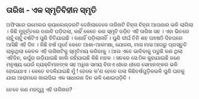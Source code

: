 ## ତାରିଖ - ଏକ ସ୍ମୃତିବିହୀନ ସ୍ମୃତି

ଅଫିସରେ ଇମେଲର କ୍ୟାଲେଣ୍ଡରଟି ଦେଖିଲାବେଳେ ତାରିଖଟି ଚିହ୍ନା ଚିହ୍ନା ଆପଣାର ଭଳି ଲାଗିଲା । କିଛି ମୁହୂର୍ତ୍ତରେ ଜଣାବି ପଡ଼ିଗଲା, କାହିଁ କେତେ କଣ ସ୍ମୃତି ଜଡ଼ିତ ଏହି ତାରିଖ ସହ । ଏହା ଭିତରେ ଚାହୁଁ ଚାହୁଁ ବର୍ଷଟିଏ ପୁଣି ବିତିଯାଇଛି । ଜଣାହିଁ ପଡ଼ିଲାନାହିଁ ।  ପୁଣି ଦୀର୍ଘ ତିନି ଶହ ପଞ୍ଚଷଠି ଦିନପରେ ଆସିଛି ଏହି ଦିନ । 
କିଛି ବର୍ଷ ପୂର୍ବେ କେତେ ଆଶା-ଆକାଂକ୍ଷା, ଯୋଜନା, ମାସ ମାସ ଆଗରୁ ପ୍ରସ୍ତୁତି ଚାଲୁଥିଲା କେବଳ ଏହି ତାରିଖଟିକୁ ସ୍ମୃତିମୟ କରିବାକୁ । ଆଉ ଏବେ ଭାବିବାକୁ ପଡୁଛି କଣ ଥିଲା ଏହିଦିନ, କର୍ପୁର ଉଡ଼ିଯାଇଛି ଖାଲି ରହିଯାଇଛି କିଛି ମହକ । 
ସତରେ ସେ ଠିକ କୁହାଯାଇଛି ଜଣେ ମନୁଷ୍ୟ ଯେଉଁ ବ୍ୟକ୍ତିମାନଙ୍କ ସହ ଅଧିକ ସମୟ ବିତାଏ ଧୀରେ ଧୀରେ ସେମାନଙ୍କର ଭଳି ହୋଇଯାଏ । କେତେ ବଦଳିଯାଇଛି ମୁଁ ! 
ହେଲେ କ'ଣ ହେବେ ଗଲା କିଛିବର୍ଷଗୁଡ଼ିକଭଳି ପୁଣି ଘରକୁ ଯାଇ ଆରାମରେ ଖାଇପିଇ ଏକ ସାଧାରଣ ଦିନ ଭଳି ଶୋଇପଡ଼ିବି ।

ତେବେ କଣ ମହତ୍ତ୍ୱ ଏହି ତାରିଖର?